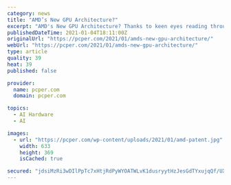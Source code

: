```yaml
---
category: news
title: "AMD’s New GPU Architecture?"
excerpt: "AMD's New GPU Architecture? Thanks to keen eyes reading through new content on Freepatents.com, we have some proof that AMD may be moving off of their current"
publishedDateTime: 2021-01-04T18:11:00Z
originalUrl: "https://pcper.com/2021/01/amds-new-gpu-architecture/"
webUrl: "https://pcper.com/2021/01/amds-new-gpu-architecture/"
type: article
quality: 39
heat: 39
published: false

provider:
  name: pcper.com
  domain: pcper.com

topics:
  - AI Hardware
  - AI

images:
  - url: "https://pcper.com/wp-content/uploads/2021/01/amd-patent.jpg"
    width: 633
    height: 369
    isCached: true

secured: "jdsiMzRi3wDIlPpTc7xHtjRdPyWYOATWLvK1dusryytHzJesGdTYxujqQf/UXxmptqHnbe8LRKMbUmRwKDrNjOXjTYFPojNW13Nu6UXh0ddb4GpcF7JFmNxpOB0ohv2XnK8XtqVX8fIOlXRZ3N5p1GM0uawsQ23jOt+iiRj8p2LFOvdGByofp1bk5fxzGMxiCce+tOu7UtTGmnqpXOZqH9PK3wOLGAZHlAsU0sO4RWKnjRmW4KAUOk/iDNYRiI2MnxTT38V9Qd1kAMh+I3XcGGEp4WcvckXZL+iTM0QS7B8gQI4OiSTlhkDvjuir0M6sngW+p69WU71y9I4svDXTG9GJP0q0caM09aWC7l52DjA=;W/38J5opTRHMOCmOBz05eA=="
---
```


